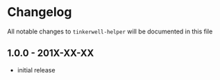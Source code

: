 # Changelog

All notable changes to `tinkerwell-helper` will be documented in this file

## 1.0.0 - 201X-XX-XX

- initial release
